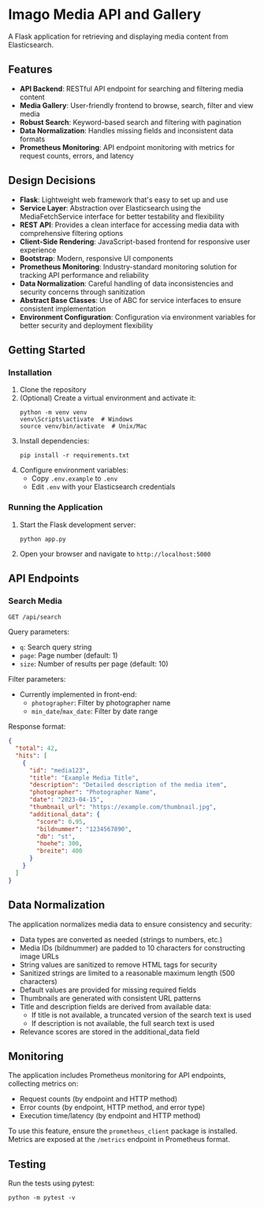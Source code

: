 # Imago Media API and Gallery

A Flask application for retrieving and displaying media content from Elasticsearch.

## Features

- **API Backend**: RESTful API endpoint for searching and filtering media content
- **Media Gallery**: User-friendly frontend to browse, search, filter and view media
- **Robust Search**: Keyword-based search and filtering with pagination
- **Data Normalization**: Handles missing fields and inconsistent data formats
- **Prometheus Monitoring**: API endpoint monitoring with metrics for request counts, errors, and latency

## Design Decisions

- **Flask**: Lightweight web framework that's easy to set up and use
- **Service Layer**: Abstraction over Elasticsearch using the MediaFetchService interface for better testability and flexibility
- **REST API**: Provides a clean interface for accessing media data with comprehensive filtering options
- **Client-Side Rendering**: JavaScript-based frontend for responsive user experience
- **Bootstrap**: Modern, responsive UI components
- **Prometheus Monitoring**: Industry-standard monitoring solution for tracking API performance and reliability
- **Data Normalization**: Careful handling of data inconsistencies and security concerns through sanitization
- **Abstract Base Classes**: Use of ABC for service interfaces to ensure consistent implementation
- **Environment Configuration**: Configuration via environment variables for better security and deployment flexibility

## Getting Started


### Installation

1. Clone the repository
2. (Optional) Create a virtual environment and activate it:
   ```
   python -m venv venv
   venv\Scripts\activate  # Windows
   source venv/bin/activate  # Unix/Mac
   ```
3. Install dependencies:
   ```
   pip install -r requirements.txt
   ```
4. Configure environment variables:
   - Copy `.env.example` to `.env`
   - Edit `.env` with your Elasticsearch credentials

### Running the Application

1. Start the Flask development server:
   ```
   python app.py
   ```
2. Open your browser and navigate to `http://localhost:5000`


## API Endpoints

### Search Media

```
GET /api/search
```

Query parameters:
- `q`: Search query string
- `page`: Page number (default: 1)
- `size`: Number of results per page (default: 10)

Filter parameters:
- Currently implemented in front-end:
  - `photographer`: Filter by photographer name
  - `min_date`/`max_date`: Filter by date range

Response format:
```json
{
  "total": 42,
  "hits": [
    {
      "id": "media123",
      "title": "Example Media Title",
      "description": "Detailed description of the media item",
      "photographer": "Photographer Name",
      "date": "2023-04-15",
      "thumbnail_url": "https://example.com/thumbnail.jpg",
      "additional_data": {
        "score": 0.95,
        "bildnummer": "1234567890",
        "db": "st",
        "hoehe": 300,
        "breite": 400
      }
    }
  ]
}
```


## Data Normalization

The application normalizes media data to ensure consistency and security:

- Data types are converted as needed (strings to numbers, etc.)
- Media IDs (bildnummer) are padded to 10 characters for constructing image URLs
- String values are sanitized to remove HTML tags for security
- Sanitized strings are limited to a reasonable maximum length (500 characters)
- Default values are provided for missing required fields
- Thumbnails are generated with consistent URL patterns
- Title and description fields are derived from available data:
  - If title is not available, a truncated version of the search text is used
  - If description is not available, the full search text is used
- Relevance scores are stored in the additional_data field

## Monitoring

The application includes Prometheus monitoring for API endpoints, collecting metrics on:

- Request counts (by endpoint and HTTP method)
- Error counts (by endpoint, HTTP method, and error type)
- Execution time/latency (by endpoint and HTTP method)

To use this feature, ensure the `prometheus_client` package is installed. Metrics are exposed at the `/metrics` endpoint in Prometheus format.

## Testing

Run the tests using pytest:

```
python -m pytest -v
```


